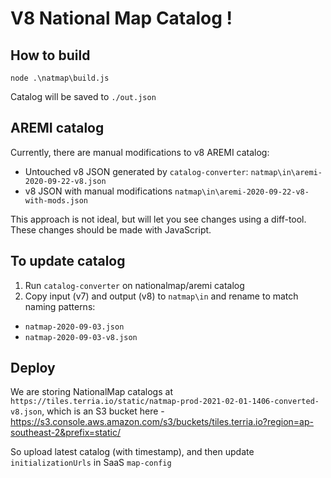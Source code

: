 # V8 National Map Catalog !

## How to build

```
node .\natmap\build.js
```

Catalog will be saved to `./out.json`

## AREMI catalog

Currently, there are manual modifications to v8 AREMI catalog:

- Untouched v8 JSON generated by `catalog-converter`: `natmap\in\aremi-2020-09-22-v8.json`
- v8 JSON with manual modifications `natmap\in\aremi-2020-09-22-v8-with-mods.json`

This approach is not ideal, but will let you see changes using a diff-tool. These changes should be made with JavaScript.

## To update catalog

1. Run `catalog-converter` on nationalmap/aremi catalog
2. Copy input (v7) and output (v8) to `natmap\in` and rename to match naming patterns:
  - `natmap-2020-09-03.json`
  - `natmap-2020-09-03-v8.json`
  
  
 ## Deploy
 
 We are storing NationalMap catalogs at `https://tiles.terria.io/static/natmap-prod-2021-02-01-1406-converted-v8.json`, which is an S3 bucket here - https://s3.console.aws.amazon.com/s3/buckets/tiles.terria.io?region=ap-southeast-2&prefix=static/
 
 So upload latest catalog (with timestamp), and then update `initializationUrls` in SaaS `map-config`
